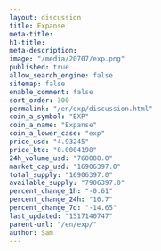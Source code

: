 ```yaml
---
layout: discussion
title: Expanse
meta-title: 
h1-title: 
meta-description: 
image: "/media/20707/exp.png"
published: true
allow_search_engine: false
sitemap: false
enable_comment: false
sort_order: 300
permalink: "/en/exp/discussion.html"
coin_a_symbol: "EXP"
coin_a_name: "Expanse"
coin_a_lower_case: "exp"
price_usd: "4.93245"
price_btc: "0.0004198"
24h_volume_usd: "760088.0"
market_cap_usd: "16906397.0"
total_supply: "16906397.0"
available_supply: "7906397.0"
percent_change_1h: "-0.61"
percent_change_24h: "10.7"
percent_change_7d: "-14.65"
last_updated: "1517140747"
parent-url: "/en/exp/"
author: Sam
---
```


